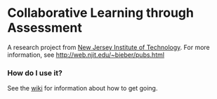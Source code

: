 Collaborative Learning through Assessment
===========================

A research project from [New Jersey Institute of Technology](http://njit.edu). For more information, see <http://web.njit.edu/~bieber/pubs.html>

### How do I use it?
See the [wiki](https://github.com/mywebclass/groupgrade/wiki) for information about how to get going.
